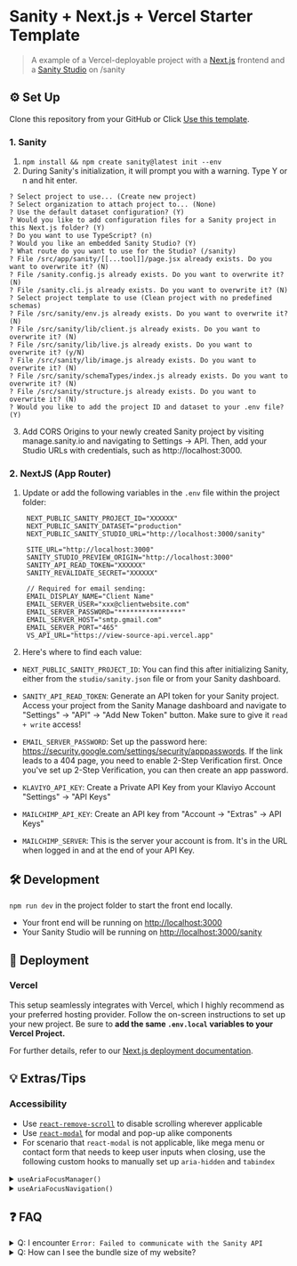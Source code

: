 # Sanity + Next.js + Vercel Starter Template

> A example of a Vercel-deployable project with a [Next.js](https://nextjs.org/) frontend and a [Sanity Studio](https://www.sanity.io) on /sanity

## ⚙️ Set Up

Clone this repository from your GitHub or Click [Use this template](https://github.com/View-Source-Dev/starter-next-js-sanity/generate).

### 1. Sanity

1. `npm install && npm create sanity@latest init --env`
2. During Sanity's initialization, it will prompt you with a warning. Type Y or n and hit enter.

```
? Select project to use... (Create new project)
? Select organization to attach project to... (None)
? Use the default dataset configuration? (Y)
? Would you like to add configuration files for a Sanity project in this Next.js folder? (Y)
? Do you want to use TypeScript? (n)
? Would you like an embedded Sanity Studio? (Y)
? What route do you want to use for the Studio? (/sanity)
? File /src/app/sanity/[[...tool]]/page.jsx already exists. Do you want to overwrite it? (N)
? File /sanity.config.js already exists. Do you want to overwrite it? (N)
? File /sanity.cli.js already exists. Do you want to overwrite it? (N)
? Select project template to use (Clean project with no predefined schemas)
? File /src/sanity/env.js already exists. Do you want to overwrite it? (N)
? File /src/sanity/lib/client.js already exists. Do you want to overwrite it? (N)
? File /src/sanity/lib/live.js already exists. Do you want to overwrite it? (y/N)
? File /src/sanity/lib/image.js already exists. Do you want to overwrite it? (N)
? File /src/sanity/schemaTypes/index.js already exists. Do you want to overwrite it? (N)
? File /src/sanity/structure.js already exists. Do you want to overwrite it? (N)
? Would you like to add the project ID and dataset to your .env file? (Y)
```

3. Add CORS Origins to your newly created Sanity project by visiting manage.sanity.io and navigating to Settings → API. Then, add your Studio URLs with credentials, such as http://localhost:3000.

### 2. NextJS (App Router)

1. Update or add the following variables in the `.env` file within the project folder:

   ```
    NEXT_PUBLIC_SANITY_PROJECT_ID="XXXXXX"
   	NEXT_PUBLIC_SANITY_DATASET="production"
   	NEXT_PUBLIC_SANITY_STUDIO_URL="http://localhost:3000/sanity"

   	SITE_URL="http://localhost:3000"
   	SANITY_STUDIO_PREVIEW_ORIGIN="http://localhost:3000"
   	SANITY_API_READ_TOKEN="XXXXXX"
   	SANITY_REVALIDATE_SECRET="XXXXXX"

   	// Required for email sending:
   	EMAIL_DISPLAY_NAME="Client Name"
   	EMAIL_SERVER_USER="xxx@clientwebsite.com"
   	EMAIL_SERVER_PASSWORD="****************"
   	EMAIL_SERVER_HOST="smtp.gmail.com"
   	EMAIL_SERVER_PORT="465"
   	VS_API_URL="https://view-source-api.vercel.app"
   ```

2. Here's where to find each value:

- `NEXT_PUBLIC_SANITY_PROJECT_ID`: You can find this after initializing Sanity, either from the `studio/sanity.json` file or from your Sanity dashboard.
- `SANITY_API_READ_TOKEN`: Generate an API token for your Sanity project. Access your project from the Sanity Manage dashboard and navigate to "Settings" → "API" → "Add New Token" button. Make sure to give it `read + write` access!

- `EMAIL_SERVER_PASSWORD`: Set up the password here: https://security.google.com/settings/security/apppasswords. If the link leads to a 404 page, you need to enable 2-Step Verification first. Once you've set up 2-Step Verification, you can then create an app password.

- `KLAVIYO_API_KEY`: Create a Private API Key from your Klaviyo Account "Settings" → "API Keys"
- `MAILCHIMP_API_KEY`: Create an API key from "Account → "Extras" → API Keys"
- `MAILCHIMP_SERVER`: This is the server your account is from. It's in the URL when logged in and at the end of your API Key.

## 🛠️ Development

`npm run dev` in the project folder to start the front end locally.

- Your front end will be running on [http://localhost:3000](http://localhost:3000)
- Your Sanity Studio will be running on [http://localhost:3000/sanity](http://localhost:3000/sanity)

## 🚀 Deployment

### Vercel

This setup seamlessly integrates with Vercel, which I highly recommend as your preferred hosting provider. Follow the on-screen instructions to set up your new project. Be sure to **add the same `.env.local` variables to your Vercel Project.**

For further details, refer to our [Next.js deployment documentation](https://nextjs.org/docs/deployment).

## 💡 Extras/Tips

### Accessibility

- Use [`react-remove-scroll`](https://github.com/theKashey/react-remove-scroll) to disable scrolling wherever applicable
- Use [`react-modal`](https://github.com/reactjs/react-modal) for modal and pop-up alike components
- For scenario that `react-modal` is not applicable, like mega menu or contact form that needs to keep user inputs when closing, use the following custom hooks to manually set up `aria-hidden` and `tabindex`

<details>
<summary><code>useAriaFocusManager()</code></summary>

The `useAriaFocusManager` hook helps manage the focusability of elements based on their `aria-hidden` attribute, ensuring accessibility in scenarios like tab panels, modals, or other components with dynamic visibility. It adjusts the `tabindex` of focusable elements, ensuring that hidden elements are not focusable.

### 1. Import the `useAriaFocusManager` hook in components which ever needed

```js
import useAriaFocusManager from '@/hooks/useAriaFocusManager';
```

### 2. Create a Container Reference

Set up a `ref` for the container element that includes the focusable elements.
**This container will be observed for changes to the `aria-hidden` attribute.**

```js
const ariaRef = useRef(null);
```

### 3. Use useAriaFocusManager

Pass the `ariaRef`, any state dependencies, and an optional default `tabindex` (default is 1) to the hook.

```js
useAriaFocusManager(containerRef, [activeTab], 0);
```

- `containerRef` (required): The container that holds the focusable elements.
- `dependencies` (optional): Array of values (state/props) that will trigger re-evaluation of focusable elements when they change.
- `tabindex` (optional): The default `tabindex` value for focusable elements when they are not hidden. Default is `1`.
  - Adjust it if you need to control sequence of keyboard navigation, see [MDN](https://developer.mozilla.org/en-US/docs/Web/HTML/Global_attributes/tabindex) for more information

### 4. Apply aria-hidden Attribute

Ensure the container dynamically applies the aria-hidden attribute to control visibility and focusability.

```jsx
<div
	ref={ariaRef}
	aria-hidden={activeTab !== index} // Dynamically set aria-hidden
>
	{/* Focusable elements go here */}
</div>
```

### FAQ

#### Q1: Can I use this hook in multiple components on the same page?

Yes, each instance of `useAriaFocusManager` is independent and works with its own `ref`, allowing it to be used in different components without conflict.

#### Q2: What happens when dependencies change?

When a dependency changes, the focusable elements within the container are re-evaluated. This ensures that dynamic updates, such as tab switching or modal visibility, adjust focusability correctly.

#### Q3: Does this hook work with dynamically added components?

Yes, you can use `useAriaFocusManager` inside the components that are dynamically rendered in other components, such as in `Accordion.js`. Alternatively, pass the relevant dependencies to `useAriaFocusManager` to ensure it re-evaluates the focusable elements when state changes occur.

</details>

<details>
<summary><code>useAriaFocusNavigation()</code></summary>

The `useAriaFocusNavigation` hook manages keyboard navigation within a container, restricting focus to the elements within the component when active. This is particularly useful for modals, sidebars, or other UI components that need focus to remain contained while open.

### 1. Import the `useAriaFocusNavigation` Hook

```js
import useAriaFocusNavigation from '@/hooks/useAriaFocusNavigation';
```

### 2. Create a Container Reference

Set up a `ref` for the container element that holds the focusable elements. This is the element the hook will target.

```js
const modalRef = useRef(null);
```

### 3. Use `useAriaFocusNavigation`

Pass the container `ref`, an `isActive` boolean to toggle focus containment, and an optional `onExit` callback (to perform any cleanup or state updates when the component closes).

```js
useAriaFocusNavigation(modalRef, isModalOpen, handleModalClose);
```

- `containerRef` (required): Reference to the container holding the focusable elements.
- `isActive` (required): A boolean that determines if focus trapping is active (usually tied to the component’s visibility).
- `onExit` (optional): Callback function triggered when the focus navigation deactivates, often used to restore state or focus.

### 4. Apply `tabindex` and `aria-hidden` as Needed

Ensure that elements within the container are set up for focus management and are optionally hidden when inactive.

```jsx
<div ref={modalRef} aria-hidden={!isModalOpen}>
	{/* Focusable elements go here */}
</div>
```

### FAQ

#### Q1: Can I use `useAriaFocusNavigation` with multiple components?

Yes, each instance operates independently using its own `ref` and `isActive` state, making it suitable for multiple components within the same page.

#### Q2: How does `useAriaFocusNavigation` handle tab key behavior?

The hook traps tab key navigation within the focusable elements inside the container, cycling back to the first element when the last one is reached and vice versa. This ensures that users cannot tab outside the modal or component while it is open.

#### Q3: What happens to focus when the component deactivates?

When `isActive` becomes `false`, the hook restores focus to the last focused element before the component was activated. The optional `onExit` callback also allows additional cleanup if needed.

</details>

## ❓ FAQ

<details>
<summary>Q: I encounter <code>Error: Failed to communicate with the Sanity API</code></summary>

If you encounter this error, log out and log back in again. Run `sanity logout` and then `sanity login` to resolve it.

</details>

<details>
<summary>Q: How can I see the bundle size of my website?</summary>

Run `npm run analyze` from your project folder. This will build your site and automatically display the [Webpack Bundle Analyzer](https://github.com/webpack-contrib/webpack-bundle-analyzer) for your site's build files.

</details>

